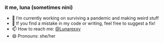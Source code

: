 ### it me, luna (sometimes nini)

- 🔭 I’m currently working on surviving a pandemic and making weird stuff
- 🤔 If you find a mistake in my code or writing, feel free to suggest a fix!
- 📫 How to reach me: [@Lunarexxy](https://twitter.com/Lunarexxy)
- 😄 Pronouns: she/her
